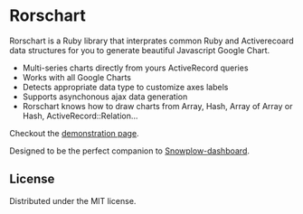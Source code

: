 Rorschart
=========

Rorschart is a Ruby library that interprates common Ruby and Activerecoard data structures for you to generate beautiful Javascript Google Chart.

* Multi-series charts directly from yours ActiveRecord queries
* Works with all Google Charts
* Detects appropriate data type to customize axes labels
* Supports asynchonous ajax data generation
* Rorschart knows how to draw charts from Array, Hash, Array of Array or Hash, ActiveRecord::Relation...

Checkout the [demonstration page](http://viadeo.github.io/rorschart).

Designed to be the perfect companion to [Snowplow-dashboard](https://github.com/viadeo/snowplow-dashboard).

## License

Distributed under the MIT license.
